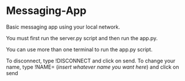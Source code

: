 # Messaging-App
Basic messaging app using your local network.

You must first run the server.py script and then run the app.py.

You can use more than one terminal to run the app.py script. 

To disconnect, type !DISCONNECT and click on send.
To change your name, type !NAME= (*insert whatever name you want here*) and click on send
